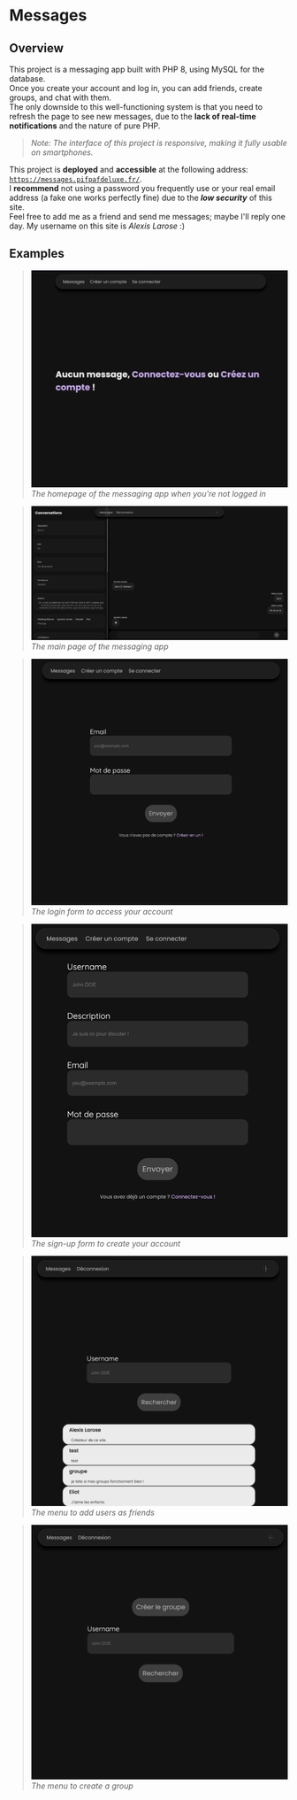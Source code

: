 # Messages

## Overview

This project is a messaging app built with PHP 8, using MySQL for the database. \
Once you create your account and log in, you can add friends, create groups, and chat with them. \
The only downside to this well-functioning system is that you need to refresh the page to see new messages, due to the **lack of real-time notifications** and the nature of pure PHP.

> *Note: The interface of this project is responsive, making it fully usable on smartphones.*

This project is **deployed** and **accessible** at the following address: [`https://messages.pifpafdeluxe.fr/`](https://messages.pifpafdeluxe.fr/). \
I **recommend** not using a password you frequently use or your real email address (a fake one works perfectly fine) due to the ***low security*** of this site. \
Feel free to add me as a friend and send me messages; maybe I'll reply one day. My username on this site is *Alexis Larose* :)

## Examples

> ![welcome](examples/welcome.png)
> *The homepage of the messaging app when you're not logged in*

> ![main](examples/main.png)
> *The main page of the messaging app*

> ![login](examples/login.png)
> *The login form to access your account*

> ![signup](examples/signup.png)
> *The sign-up form to create your account*

> ![search_friends](examples/search_friends.png)
> *The menu to add users as friends*

> ![create_group](examples/create_group.png)
> *The menu to create a group*

